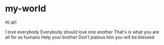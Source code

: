 # my-world

Hi all!

I love everybody
Everybody should love one another
That's is what you are all for as humans
Help your brother
Don't jealous him
you will be blessed
